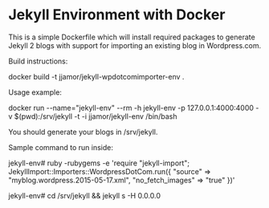 Jekyll Environment with Docker
==============================

This is a simple Dockerfile which will install required packages to
generate Jekyll 2 blogs with support for importing an existing blog
in Wordpress.com.

Build instructions:

docker build -t jjamor/jekyll-wpdotcomimporter-env .

Usage example:

docker run --name="jekyll-env" --rm -h jekyll-env -p 127.0.0.1:4000:4000 -v $(pwd):/srv/jekyll -t -i jjamor/jekyll-env /bin/bash

You should generate your blogs in /srv/jekyll.

Sample command to run inside:

jekyll-env# ruby -rubygems -e 'require "jekyll-import"; JekyllImport::Importers::WordpressDotCom.run({ "source" => "myblog.wordpress.2015-05-17.xml", "no_fetch_images" => "true" })'

jekyll-env# cd /srv/jekyll && jekyll s -H 0.0.0.0


